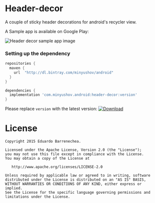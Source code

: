 # Header-decor
A couple of sticky header decorations for android's recycler view.

A Sample app is available on Google Play:

![Header decor sample app image](http://i.imgur.com/xsm1I0F.gif)

### Setting up the dependency
```groovy
repositories {
  maven {
    url  "http://dl.bintray.com/minyushov/android" 
  }
}
```
```groovy
dependencies {
  implementation 'com.minyushov.android:header-decor:version'
}
```

Please replace `version` with the latest version: [![Download](https://api.bintray.com/packages/minyushov/android/header-decor/images/download.svg)](https://bintray.com/minyushov/android/header-decor/_latestVersion)

# License

    Copyright 2015 Eduardo Barrenechea.

    Licensed under the Apache License, Version 2.0 (the "License");
    you may not use this file except in compliance with the License.
    You may obtain a copy of the License at

       http://www.apache.org/licenses/LICENSE-2.0

    Unless required by applicable law or agreed to in writing, software
    distributed under the License is distributed on an "AS IS" BASIS,
    WITHOUT WARRANTIES OR CONDITIONS OF ANY KIND, either express or implied.
    See the License for the specific language governing permissions and
    limitations under the License.
